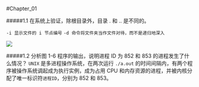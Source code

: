 
#Chapter_01

#####1.1 在系统上验证，除根目录外，目录 . 和 .. 是不同的。

`-i 显示文件的 i 节点编号`
`-d 命令将文件夹当作文件对待，而不是递归地深入`

![](/Users/bot/Desktop/APUE/APUE/Image/1.1.png)

#####1.2 分析图 1-6 程序的输出，说明进程 ID 为 852 和 853 的进程发生了什么情况？
`UNIX` 是多进程操作系统，在两次运行 `./a.out` 的时间间隔内，有两个程序被操作系统调起成为执行实例，成为占用 CPU 和内存资源的进程，并被内核分配了唯一标识符`进程ID`，分别为 852 和 853。
